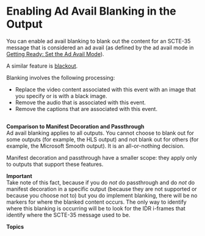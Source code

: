 # Enabling Ad Avail Blanking in the Output<a name="enable-ad-avail-blanking"></a>

You can enable ad avail blanking to blank out the content for an SCTE\-35 message that is considered an ad avail \(as defined by the ad avail mode in [Getting Ready: Set the Ad Avail Mode](getting-ready-set-the-ad-avail-mode.md)\)\.

A similar feature is [blackout](enable-blackout.md)\.

Blanking involves the following processing:
+ Replace the video content associated with this event with an image that you specify or is with a black image\. 
+ Remove the audio that is associated with this event\. 
+ Remove the captions that are associated with this event\. 

## <a name="blanking-comparison-to-manifest-decoration-and-passthrough"></a>

**Comparison to Manifest Decoration and Passthrough**  
Ad avail blanking applies to all outputs\. You cannot choose to blank out for some outputs \(for example, the HLS output\) and not blank out for others \(for example, the Microsoft Smooth output\)\. It is an all\-or\-nothing decision\. 

Manifest decoration and passthrough have a smaller scope: they apply only to outputs that support these features\. 

**Important**  
Take note of this fact, because if you do *not* do passthrough and do *not* do manifest decoration in a specific output \(because they are not supported or because you choose not to\) but you do implement blanking, there will be no markers for where the blanked content occurs\. The only way to identify where this blanking is occurring will be to look for the IDR i\-frames that identify where the SCTE\-35 message used to be\.

**Topics**